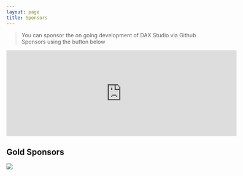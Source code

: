 ```yaml
---
layout: page
title: Sponsors
---
```


> You can sponsor the on going development of DAX Studio via Github Sponsors using the button below


<iframe src="https://github.com/sponsors/DaxStudio/card" title="Sponsor DaxStudio" height="225" width="600" style="border: 0;"></iframe>

## Gold Sponsors

![](https://avatars.githubusercontent.com/u/31683734?s=120&v=4)

